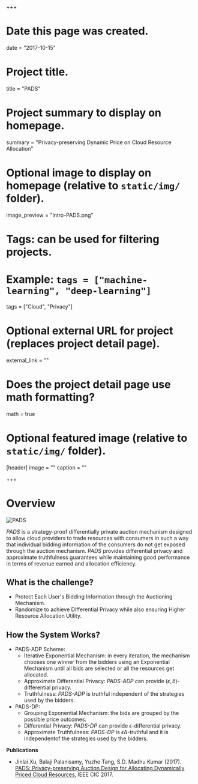+++
# Date this page was created.
date = "2017-10-15"

# Project title.
title = "PADS"

# Project summary to display on homepage.
summary = "Privacy-preserving Dynamic Price on Cloud Resource Allocation"

# Optional image to display on homepage (relative to `static/img/` folder).
image_preview = "Intro-PADS.png"

# Tags: can be used for filtering projects.
# Example: `tags = ["machine-learning", "deep-learning"]`
tags = ["Cloud", "Privacy"]

# Optional external URL for project (replaces project detail page).
external_link = ""

# Does the project detail page use math formatting?
math = true

# Optional featured image (relative to `static/img/` folder).
[header]
image = ""
caption = ""

+++

# Overview

![PADS](/img/Intro-PADS.png) 

*PADS* is a strategy-proof differentially private auction mechanism designed to allow cloud providers to trade resources with consumers in such a way that individual bidding information of the consumers do not get exposed through the auction mechanism. 
*PADS* provides differential privacy and approximate truthfulness guarantees while maintaining good performance in terms of revenue earned and allocation efficiency.


## What is the challenge? 
 + Protect Each User's Bidding Information through the Auctioning Mechanism.
 + Randomize to achieve Differential Privacy while also ensuring Higher Resource Allocation Utility.

## How the System Works?
 + PADS-ADP Scheme:
   + Iterative Exponential Mechanism: in every iteration, the mechanism chooses one winner from the bidders using an Exponential Mechanism until all bids are selected or all the resources get allocated. 
   + Approximate Differential Privacy: *PADS-ADP* can provide $(\epsilon,\delta)$-differential privacy. 
   + Truthfulness: *PADS-ADP* is truthful independent of the strategies used by the bidders.
 + PADS-DP:
   + Grouping Exponential Mechanism: the bids are grouped by the possible price outcomes.
   + Differential Privacy: *PADS-DP* can provide $\epsilon$-differential privacy. 
   + Approximate Truthfulness: *PADS-DP* is $\epsilon\Delta$-truthful and it is independentof the strategies used by the bidders.

**Publications**

 + Jinlai Xu, Balaji Palanisamy, Yuzhe Tang, S.D. Madhu Kumar (2017). [PADS: Privacy-preserving Auction Design for Allocating Dynamically Priced Cloud Resources](https://www.researchgate.net/publication/319910839_PADS_Privacy-preserving_Auction_Design_for_Allocating_Dynamically_Priced_Cloud_Resources), IEEE CIC 2017.
 
